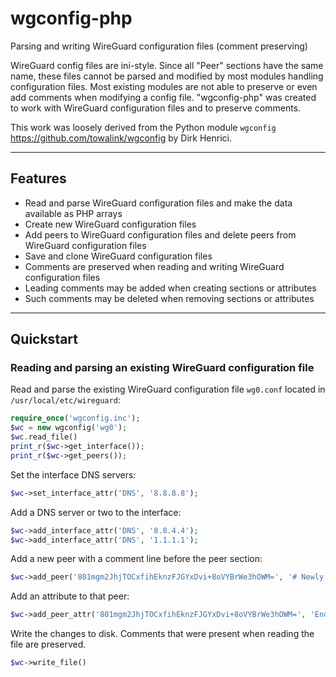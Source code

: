 # wgconfig-php

Parsing and writing WireGuard configuration files (comment preserving)

WireGuard config files are ini-style. Since all "Peer" sections have the same name, these files cannot be parsed and modified by most modules handling configuration files. Most existing modules are not able to preserve or even add comments when modifying a config file. "wgconfig-php" was created to work with WireGuard configuration files and to preserve comments.

This work was loosely derived from the Python module `wgconfig` https://github.com/towalink/wgconfig by Dirk Henrici.

---

## Features

- Read and parse WireGuard configuration files and make the data available as PHP arrays
- Create new WireGuard configuration files
- Add peers to WireGuard configuration files and delete peers from WireGuard configuration files
- Save and clone WireGuard configuration files
- Comments are preserved when reading and writing WireGuard configuration files
- Leading comments may be added when creating sections or attributes
- Such comments may be deleted when removing sections or attributes

---

## Quickstart

### Reading and parsing an existing WireGuard configuration file

Read and parse the existing WireGuard configuration file `wg0.conf` located in `/usr/local/etc/wireguard`:

```php
require_once('wgconfig.inc');
$wc = new wgconfig('wg0');
$wc.read_file()
print_r($wc->get_interface());
print_r($wc->get_peers());
```

Set the interface DNS servers:
```php
$wc->set_interface_attr('DNS', '8.8.8.8');
```

Add a DNS server or two to the interface:
```php
$wc->add_interface_attr('DNS', '8.8.4.4');
$wc->add_interface_attr('DNS', '1.1.1.1');
```

Add a new peer with a comment line before the peer section:
```php
$wc->add_peer('801mgm2JhjTOCxfihEknzFJGYxDvi+8oVYBrWe3hOWM=', '# Newly added peer');
```

Add an attribute to that peer:
```php
$wc->add_peer_attr('801mgm2JhjTOCxfihEknzFJGYxDvi+8oVYBrWe3hOWM=', 'Endpoint', 'wg.example.com:51820', '# Added for demonstration purposes');
```

Write the changes to disk. Comments that were present when reading the file are preserved.
```php
$wc->write_file()
```

